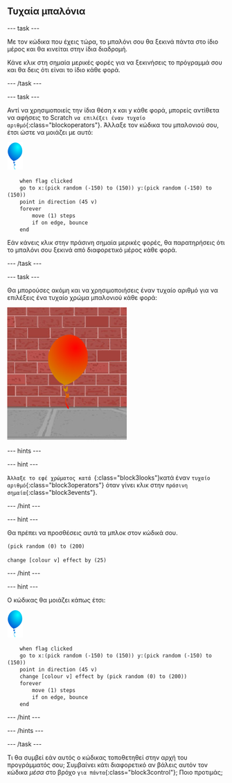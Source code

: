 ## Τυχαία μπαλόνια

--- task ---

Με τον κώδικα που έχεις τώρα, το μπαλόνι σου θα ξεκινά πάντα στο ίδιο μέρος και θα κινείται στην ίδια διαδρομή.

Κάνε κλικ στη σημαία μερικές φορές για να ξεκινήσεις το πρόγραμμά σου και θα δεις ότι είναι το ίδιο κάθε φορά.

--- /task ---

--- task ---

Αντί να χρησιμοποιείς την ίδια θέση x και y κάθε φορά, μπορείς αντίθετα να αφήσεις το Scratch `να επιλέξει έναν τυχαίο αριθμό`{:class="blockoperators"}. Άλλαξε τον κώδικα του μπαλονιού σου, έτσι ώστε να μοιάζει με αυτό:

![αντικείμενο μπαλόνι](images/balloon-sprite.png)

```blocks3
    when flag clicked
    go to x:(pick random (-150) to (150)) y:(pick random (-150) to (150))
    point in direction (45 v)
    forever
        move (1) steps
        if on edge, bounce
    end
```

Εάν κάνεις κλικ στην πράσινη σημαία μερικές φορές, θα παρατηρήσεις ότι το μπαλόνι σου ξεκινά από διαφορετικό μέρος κάθε φορά.

--- /task ---

--- task ---

Θα μπορούσες ακόμη και να χρησιμοποιήσεις έναν τυχαίο αριθμό για να επιλέξεις ένα τυχαίο χρώμα μπαλονιού κάθε φορά:

![κόκκινο αντικείμενο μπαλόνι](images/balloons-colour.png)

--- hints ---

--- hint ---

`Άλλαξε το εφέ χρώματος κατά `{:class="block3looks"}κατά έναν `τυχαίο αριθμό`{:class="block3operators"} όταν γίνει κλικ στην `πράσινη σημαία`{:class="block3events"}.

--- /hint ---

--- hint ---

Θα πρέπει να προσθέσεις αυτά τα μπλοκ στον κώδικά σου.

```blocks3
(pick random (0) to (200)

change [colour v] effect by (25)
```

--- /hint ---

--- hint ---

Ο κώδικας θα μοιάζει κάπως έτσι:

![αντικείμενο μπαλόνι](images/balloon-sprite.png)

```blocks3
    when flag clicked
    go to x:(pick random (-150) to (150)) y:(pick random (-150) to (150))
    point in direction (45 v)
    change [colour v] effect by (pick random (0) to (200))
    forever
        move (1) steps
        if on edge, bounce
    end
```

--- /hint ---


--- /hints ---

--- /task ---

Τι θα συμβεί εάν αυτός ο κώδικας τοποθετηθεί στην αρχή του προγράμματός σου; Συμβαίνει κάτι διαφορετικό αν βάλεις αυτόν τον κώδικα _μέσα_ στο βρόχο `για πάντα`{:class="block3control"}; Ποιο προτιμάς;

